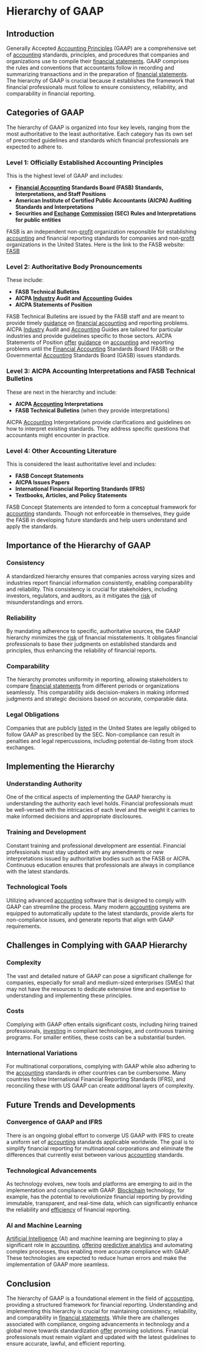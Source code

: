 # Hierarchy of GAAP

## Introduction

Generally Accepted [Accounting Principles](../a/accounting_principles.md) (GAAP) are a comprehensive set of [accounting](../a/accounting.md) standards, principles, and procedures that companies and organizations use to compile their [financial statements](../f/financial_statements.md). GAAP comprises the rules and conventions that accountants follow in recording and summarizing transactions and in the preparation of [financial statements](../f/financial_statements.md). The hierarchy of GAAP is crucial because it establishes the framework that financial professionals must follow to ensure consistency, reliability, and comparability in financial reporting.

## Categories of GAAP

The hierarchy of GAAP is organized into four key levels, ranging from the most authoritative to the least authoritative. Each category has its own set of prescribed guidelines and standards which financial professionals are expected to adhere to.

### Level 1: Officially Established Accounting Principles

This is the highest level of GAAP and includes:

- **[Financial Accounting](../f/financial_accounting.md) Standards Board (FASB) Standards, Interpretations, and Staff Positions**
- **American Institute of Certified Public Accountants (AICPA) Auditing Standards and Interpretations**
- **Securities and [Exchange](../e/exchange.md) [Commission](../c/commission.md) (SEC) Rules and Interpretations for public entities**

FASB is an independent non-[profit](../p/profit.md) organization responsible for establishing [accounting](../a/accounting.md) and financial reporting standards for companies and non-[profit](../p/profit.md) organizations in the United States. Here is the link to the FASB website: [FASB](https://www.fasb.org)

### Level 2: Authoritative Body Pronouncements

These include:

- **FASB Technical Bulletins**
- **AICPA [Industry](../i/industry.md) Audit and [Accounting](../a/accounting.md) Guides**
- **AICPA Statements of Position**

FASB Technical Bulletins are issued by the FASB staff and are meant to provide timely [guidance](../g/guidance.md) on [financial accounting](../f/financial_accounting.md) and reporting problems. AICPA [Industry](../i/industry.md) Audit and [Accounting](../a/accounting.md) Guides are tailored for particular industries and provide guidelines specific to those sectors. AICPA Statements of Position [offer](../o/offer.md) [guidance](../g/guidance.md) on [accounting](../a/accounting.md) and reporting problems until the [Financial Accounting](../f/financial_accounting.md) Standards Board (FASB) or the Governmental [Accounting](../a/accounting.md) Standards Board (GASB) issues standards.

### Level 3: AICPA Accounting Interpretations and FASB Technical Bulletins

These are next in the hierarchy and include:

- **AICPA [Accounting](../a/accounting.md) Interpretations**
- **FASB Technical Bulletins** (when they provide interpretations)

AICPA [Accounting](../a/accounting.md) Interpretations provide clarifications and guidelines on how to interpret existing standards. They address specific questions that accountants might encounter in practice.

### Level 4: Other Accounting Literature

This is considered the least authoritative level and includes:

- **FASB Concept Statements**
- **AICPA Issues Papers**
- **International Financial Reporting Standards (IFRS)**
- **Textbooks, Articles, and Policy Statements**

FASB Concept Statements are intended to form a conceptual framework for [accounting](../a/accounting.md) standards. Though not enforceable in themselves, they guide the FASB in developing future standards and help users understand and apply the standards.

## Importance of the Hierarchy of GAAP

### Consistency

A standardized hierarchy ensures that companies across varying sizes and industries report financial information consistently, enabling comparability and reliability. This consistency is crucial for stakeholders, including investors, regulators, and auditors, as it mitigates the [risk](../r/risk.md) of misunderstandings and errors.

### Reliability

By mandating adherence to specific, authoritative sources, the GAAP hierarchy minimizes the [risk](../r/risk.md) of financial misstatements. It obligates financial professionals to base their judgments on established standards and principles, thus enhancing the reliability of financial reports.

### Comparability

The hierarchy promotes uniformity in reporting, allowing stakeholders to compare [financial statements](../f/financial_statements.md) from different periods or organizations seamlessly. This comparability aids decision-makers in making informed judgments and strategic decisions based on accurate, comparable data.

### Legal Obligations

Companies that are publicly [listed](../l/listed.md) in the United States are legally obliged to follow GAAP as prescribed by the SEC. Non-compliance can result in penalties and legal repercussions, including potential de-listing from stock exchanges.

## Implementing the Hierarchy

### Understanding Authority

One of the critical aspects of implementing the GAAP hierarchy is understanding the authority each level holds. Financial professionals must be well-versed with the intricacies of each level and the weight it carries to make informed decisions and appropriate disclosures.

### Training and Development

Constant training and professional development are essential. Financial professionals must stay updated with any amendments or new interpretations issued by authoritative bodies such as the FASB or AICPA. Continuous education ensures that professionals are always in compliance with the latest standards.

### Technological Tools

Utilizing advanced [accounting](../a/accounting.md) software that is designed to comply with GAAP can streamline the process. Many modern [accounting](../a/accounting.md) systems are equipped to automatically update to the latest standards, provide alerts for non-compliance issues, and generate reports that align with GAAP requirements.

## Challenges in Complying with GAAP Hierarchy

### Complexity

The vast and detailed nature of GAAP can pose a significant challenge for companies, especially for small and medium-sized enterprises (SMEs) that may not have the resources to dedicate extensive time and expertise to understanding and implementing these principles.

### Costs

Complying with GAAP often entails significant costs, including hiring trained professionals, [investing](../i/investing.md) in compliant technologies, and continuous training programs. For smaller entities, these costs can be a substantial burden.

### International Variations

For multinational corporations, complying with GAAP while also adhering to the [accounting](../a/accounting.md) standards in other countries can be cumbersome. Many countries follow International Financial Reporting Standards (IFRS), and reconciling these with US GAAP can create additional layers of complexity.

## Future Trends and Developments

### Convergence of GAAP and IFRS

There is an ongoing global effort to converge US GAAP with IFRS to create a uniform set of [accounting](../a/accounting.md) standards applicable worldwide. The goal is to simplify financial reporting for multinational corporations and eliminate the differences that currently exist between various [accounting](../a/accounting.md) standards.

### Technological Advancements

As technology evolves, new tools and platforms are emerging to aid in the implementation and compliance with GAAP. [Blockchain](../b/blockchain_in_trading.md) technology, for example, has the potential to revolutionize financial reporting by providing immutable, transparent, and real-time data, which can significantly enhance the reliability and [efficiency](../e/efficiency.md) of financial reporting.

### AI and Machine Learning

[Artificial Intelligence](../a/artificial_intelligence_in_trading.md) (AI) and machine learning are beginning to play a significant role in [accounting](../a/accounting.md), [offering](../o/offering.md) [predictive analytics](../p/predictive_analytics.md) and automating complex processes, thus enabling more accurate compliance with GAAP. These technologies are expected to reduce human errors and make the implementation of GAAP more seamless.

## Conclusion

The hierarchy of GAAP is a foundational element in the field of [accounting](../a/accounting.md), providing a structured framework for financial reporting. Understanding and implementing this hierarchy is crucial for maintaining consistency, reliability, and comparability in [financial statements](../f/financial_statements.md). While there are challenges associated with compliance, ongoing advancements in technology and a global move towards standardization [offer](../o/offer.md) promising solutions. Financial professionals must remain vigilant and updated with the latest guidelines to ensure accurate, lawful, and efficient reporting.